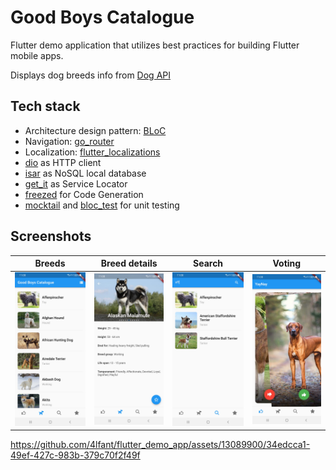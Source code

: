 # Good Boys Catalogue

Flutter demo application that utilizes best practices for building Flutter mobile apps.

Displays dog breeds info from [Dog API](https://thedogapi.com/)

## Tech stack
* Architecture design pattern: [BLoC](https://bloclibrary.dev/)
* Navigation: [go_router](https://pub.dev/packages/go_router)
* Localization: [flutter_localizations](https://docs.flutter.dev/accessibility-and-localization/internationalization#setting-up)
* [dio](https://pub.dev/packages/dio) as HTTP client
* [isar](https://pub.dev/packages/isar) as NoSQL local database
* [get_it](https://pub.dev/packages/get_it) as Service Locator
* [freezed](https://pub.dev/packages/freezed) for Code Generation
* [mocktail](https://pub.dev/packages/mocktail) and [bloc_test](https://pub.dev/packages/bloc_test) for unit testing

## Screenshots  
| Breeds | Breed details | Search | Voting |
|:---:|:---:|:---:|:---:|
| ![](./assets/screenshots/breeds.jpg) | ![](./assets/screenshots/breed_details.jpg) | ![](./assets/screenshots/search.jpg) | ![](./assets/screenshots/voting.jpg) |

https://github.com/4lfant/flutter_demo_app/assets/13089900/34edcca1-49ef-427c-983b-379c70f2f49f
